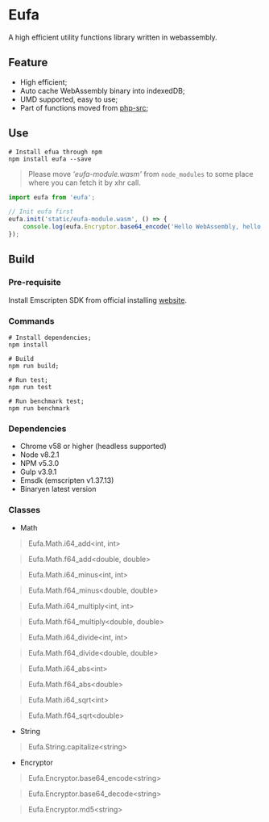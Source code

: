 # Eufa
A high efficient utility functions library written in webassembly.

## Feature

* High efficient;
* Auto cache WebAssembly binary into indexedDB;
* UMD supported, easy to use;
* Part of functions moved from [php-src](https://github.com/php/php-src);

## Use

```shell
# Install efua through npm
npm install eufa --save

```

> Please move *'eufa-module.wasm'* from `node_modules` to some place where you can fetch it by xhr call.

```javascript
import eufa from 'eufa';

// Init eufa first
eufa.init('static/eufa-module.wasm', () => {
    console.log(eufa.Encryptor.base64_encode('Hello WebAssembly, hello Eufa :)'));
});
```

## Build

### Pre-requisite

Install Emscripten SDK from official installing [website](https://kripken.github.io/emscripten-site/docs/getting_started/downloads.html).


### Commands
```shell
# Install dependencies;
npm install

# Build
npm run build;

# Run test;
npm run test

# Run benchmark test;
npm run benchmark
```

### Dependencies
* Chrome v58 or higher (headless supported)
* Node v8.2.1
* NPM v5.3.0
* Gulp v3.9.1
* Emsdk (emscripten v1.37.13)
* Binaryen latest version

### Classes

* Math
> Eufa.Math.i64_add<int, int>

> Eufa.Math.f64_add<double, double>

> Eufa.Math.i64_minus<int, int>

> Eufa.Math.f64_minus<double, double>

> Eufa.Math.i64_multiply<int, int>

> Eufa.Math.f64_multiply<double, double>

> Eufa.Math.i64_divide<int, int>

> Eufa.Math.f64_divide<double, double>

> Eufa.Math.i64_abs\<int\>

> Eufa.Math.f64_abs\<double\>

> Eufa.Math.i64_sqrt\<int\>

> Eufa.Math.f64_sqrt\<double\>

* String

> Eufa.String.capitalize\<string\>

* Encryptor

> Eufa.Encryptor.base64_encode\<string\>

> Eufa.Encryptor.base64_decode\<string\>

> Eufa.Encryptor.md5\<string\>